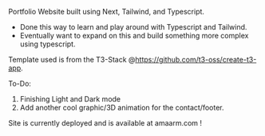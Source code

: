 Portfolio Website built using Next, Tailwind, and Typescript. 
- Done this way to learn and play around with Typescript and Tailwind. 
- Eventually want to expand on this and build something more complex using typescript.

Template used is from the T3-Stack @https://github.com/t3-oss/create-t3-app. 

To-Do: 
1. Finishing Light and Dark mode  
2. Add another cool graphic/3D animation for the contact/footer.


Site is currently deployed and is available at amaarm.com !
